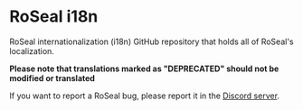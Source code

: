 # RoSeal i18n

RoSeal internationalization (i18n) GitHub repository that holds all of RoSeal's localization.

**Please note that translations marked as "DEPRECATED" should not be modified or translated**

If you want to report a RoSeal bug, please report it in the
[Discord server](https://discord.gg/YemzCFaQPC).
